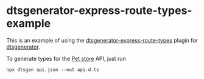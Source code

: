 # dtsgenerator-express-route-types-example

This is an example of using the [dtsgenerator-express-route-types](https://github.com/rjbma/dtsgenerator-express-route-types) plugin for [dtsgenerator](https://github.com/horiuchi/dtsgenerator).

To generate types for the [Pet store](https://petstore.swagger.io/) API, just run

    npx dtsgen api.json --out api.d.ts
